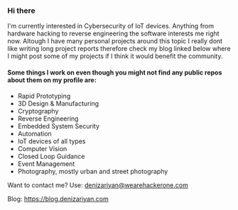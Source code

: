 ### Hi there 

  I'm currently interested in Cybersecurity of IoT devices. Anything from hardware hacking to reverse engineering the software interests me right now. Altough I have many personal projects around this topic I really dont like writing long project reports therefore check my blog linked below where I might post some of my projects if I think it would benefit the community.

#### Some things I work on even though you might not find any public repos about them on my profile are:

- Rapid Prototyping
- 3D Design & Manufacturing
- Cryptography
- Reverse Engineering
- Embedded System Security
- Automation 
- IoT devices of all types
- Computer Vision
- Closed Loop Guidance
- Event Management
- Photography, mostly urban and street photography


Want to contact me? Use: denizariyan@wearehackerone.com

Blog: https://blog.denizariyan.com

<!--
**denizariyan/denizariyan** is a ✨ _special_ ✨ repository because its `README.md` (this file) appears on your GitHub profile.

Here are some ideas to get you started:

- 🔭 I’m currently working on ...
- 🌱 I’m currently learning ...
- 👯 I’m looking to collaborate on ...
- 🤔 I’m looking for help with ...
- 💬 Ask me about ...
- 📫 How to reach me: ...
- 😄 Pronouns: ...
- ⚡ Fun fact: ...
-->
